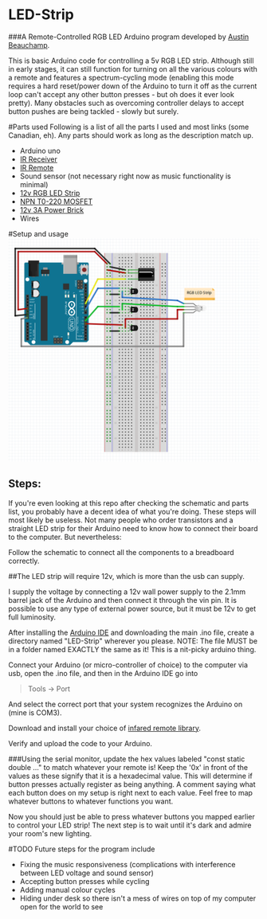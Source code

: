 # LED-Strip

###A Remote-Controlled RGB LED Arduino program developed by [Austin Beauchamp](https://www.linkedin.com/in/austinbeauchamp).

This is basic Arduino code for controlling a 5v RGB LED strip. Although still in early stages, it can still function for turning on all the various colours with a remote and features a spectrum-cycling mode (enabling this mode requires a hard reset/power down of the Arduino to turn it off as the current loop can't accept any other button presses - but oh does it ever look pretty). Many obstacles such as overcoming controller delays to accept button pushes are being tackled - slowly but surely.

#Parts used
Following is a list of all the parts I used and most links (some Canadian, eh). Any parts should work as long as the description match up.

* Arduino uno
* [IR Receiver](https://www.amazon.ca/SODIAL-Receiving-Infrared-VS1838B-Receiver/dp/B00ZE9UGA6/ref=sr_1_7?ie=UTF8&qid=1488780104&sr=8-7&keywords=ir+receiver)
* [IR Remote](https://www.amazon.ca/iMOBILE-Player-Transmitter-Remote-Black/dp/B0016BVDIK)
* Sound sensor (not necessary right now as music functionality  is minimal)
* [12v RGB LED Strip](https://www.amazon.ca/JOYLAND-Flexible-Lights-Non-waterproof-Multi-colors/dp/B019IYTH0M/ref=sr_1_1?s=hi&ie=UTF8&qid=1488779154&sr=1-1&keywords=JOYLAND+12V+Flexible+RGB+LED+Strip+Lights+300+Units+5050+LEDs%2C+Non-waterproof+LED+Tape+Multi-colors+LED+Strips+Light+Pack+of+16.4ft%2F5m)
* [NPN T0-220 MOSFET](https://www.amazon.ca/SODIAL-IRF3205-IRF3205PBF-Switching-Transistor/dp/B00K67YM7E/ref=sr_1_1?s=hi&ie=UTF8&qid=1488779132&sr=1-1&keywords=SODIAL%28R%29+10pc+IRF3205+IRF3205PBF+Fast+Switching+Power+Mosfet+Transistor+%2F+N+Channel+T0220)
* [12v 3A Power Brick](https://www.amazon.ca/ZOSI-2000MA-supply-camera-system/dp/B015DXJ6NU/ref=sr_1_1?s=kitchen&ie=UTF8&qid=1488779283&sr=8-1&keywords=ZOSI+DC12V+3A+2000MA+US+power+supply+for+cctv+camera+system)
* Wires

#Setup and usage
![Diagram](schematic.png)
## Steps:

If you're even looking at this repo after checking the schematic and parts list, you probably have a decent idea of what you're doing. These steps will most likely be useless. Not many people who order transistors and a straight LED strip for their Arduino need to know how to connect their board to the computer. But nevertheless: 

Follow the schematic to connect all the components to a breadboard correctly. 

##The LED strip will require 12v, which is more than the usb can supply. 

I supply the voltage by connecting a 12v wall power supply to the 2.1mm barrel jack of the Arduino and then connect it through the vin pin. It is possible to use any type of external power source, but it must be 12v to get full luminosity.

After installing the [Arduino IDE](https://www.arduino.cc/en/Main/Software) and downloading the main .ino file, create a directory named "LED-Strip" wherever you please. NOTE: The file MUST be in a folder named EXACTLY the same as it! This is a nit-picky arduino thing.

Connect your Arduino (or micro-controller of choice) to the computer via usb, open the .ino file, and then in the Arduino IDE go into 
  
  > Tools -> Port
  
And select the correct port that your system recognizes the Arduino on (mine is COM3).

Download and install your choice of [infared remote library](https://github.com/z3t0/Arduino-IRremote).

Verify and upload the code to your Arduino.

###Using the serial monitor, update the hex values labeled "const static double ..." to match whatever your remote is! Keep the '0x' in front of the values as these signify that it is a hexadecimal value.
This will determine if button presses actually register as being anything. A comment saying what each button does on my setup is right next to each value. Feel free to map whatever buttons to whatever functions you want.

Now you should just be able to press whatever buttons you mapped earlier to control your LED strip! The next step is to wait until it's dark and admire your room's new lighting.

#TODO
Future steps for the program  include
* Fixing the music responsiveness (complications with interference between LED voltage and sound sensor)
* Accepting button presses while cycling
* Adding manual colour cycles
* Hiding under desk so there isn't a mess of wires on top of my computer open for the world to see
